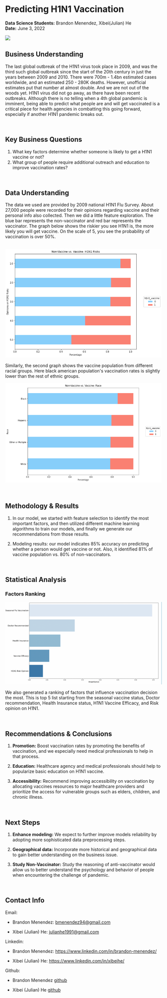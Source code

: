 # Predicting H1N1 Vaccination <br>
**Data Science Students:**  Brandon Menendez, Xibei(Julian) He <br>
**Date:** June 3, 2022

![](https://www.rgare.com/images/default-source/kc-article-images/mrna-long.jpg?sfvrsn=d6217b47_0)

## **Business Understanding**
The last global outbreak of the H1N1 virus took place in 2009, and was the third such global outbreak since the start of the 20th century
in just the years between 2009 and 2010. There were 700m - 1.4bn estimated cases worldwide, and an estimated 250 - 280K deaths. However, unofficial estimates put that number at almost double. And we are not out of the woods yet. H1N1 virus did not go away, as there have been recent outbreaks. Although there is no telling when a 4th global pandemic is imminent, being able to predict what people are and will get vaccinated is a critical piece for health agencies in combatting this going forward, especially if another H1N1 pandemic breaks out.  

<br>

## **Key Business Questions**
1.	What key factors determine whether someone is likely to get a H1N1 vaccine or not?
2.	What group of people require additional outreach and education to improve vaccination rates?

<br>

## **Data Understanding** 
The data we used are provided by 2009 national H1N1 Flu Survey. About 27,000 people were recorded for their opinions regarding vaccine and their personal info also collected. Then we did a little feature exploration. The blue bar represents the non-vaccinator and red bar represents the vaccinator. The graph below shows the riskier you see H1N1 is, the more likely you will get vaccine. On the scale of 5, you see the probability of vaccination is over 50%.

 &nbsp; &nbsp; &nbsp; &nbsp; &nbsp; &nbsp; &nbsp; &nbsp; &nbsp; ![](Images/opinion_risk_2.png)


Similarly, the second graph shows the vaccine population from different racial groups. Here black american population's vaccination rates is slightly lower than the rest of ethnic groups. 

![](Images/race.png)


<br>

## **Methodology & Results**

1. In our model, we started with feature selection to identify the most important factors, and then utilized different machine learning algorithms to train our models, and finally we generate our recommendations from those results. 

2. Modeling results: our model indicates 85% accuracy on predicting whether a person would get vaccine or not. Also, it identified 81% of vaccine population vs. 80% of non-vaccinators. 

<br>

## **Statistical Analysis**
### **Factors Ranking**

![](Images/feature_importance_2.png)


We also generated a ranking of factors that influence vaccination decision the most. This is top 5 list starting from the seasonal vaccine status, Doctor recommendation, Health Insurance status, H1N1 Vaccine Efficacy, and Risk opinion on H1N1. 

<br>

## **Recommendations & Conclusions**
1. **Promotion:** Boost vaccination rates by promoting the benefits of vaccination, and we especially need medical professionals to help in that process.

2. **Education:** Healthcare agency and medical professionals should help to popularize basic education on H1N1 vaccine.

3. **Accessibility:** Recommend improving accessibility on vaccination by allocating vaccines resources to major healthcare providers and prioritize the access for vulnerable groups such as elders, children, and chronic illness.

<br>

## **Next Steps**
1. **Enhance modeling:** We expect to further improve models reliability by adopting more sophisticated data preprocessing steps.

2. **Geographical data:** Incorporate more historical and geographical data to gain better understanding on the business issue.

3. **Study Non-Vaccinator:** Study the reasoning of anti-vaccinator would allow us to better understand the psychology and behavior of people when encountering the challenge of pandemic.

<br>

## **Contact Info**
Email:
- Brandon Menendez: bmenendez94@gmail.com

- Xibei (Julian) He: julianhe1991@gmail.com

Linkedin: 
- Brandon Menendez: https://www.linkedin.com/in/brandon-menendez/

- Xibei (Julian) He: https://www.linkedin.com/in/xibeihe/

Github:

- Brandon Menendez [github](http://github.com/brandmend)

- Xibei (Julian) He [github](https://github.com/JulianHe1991)

